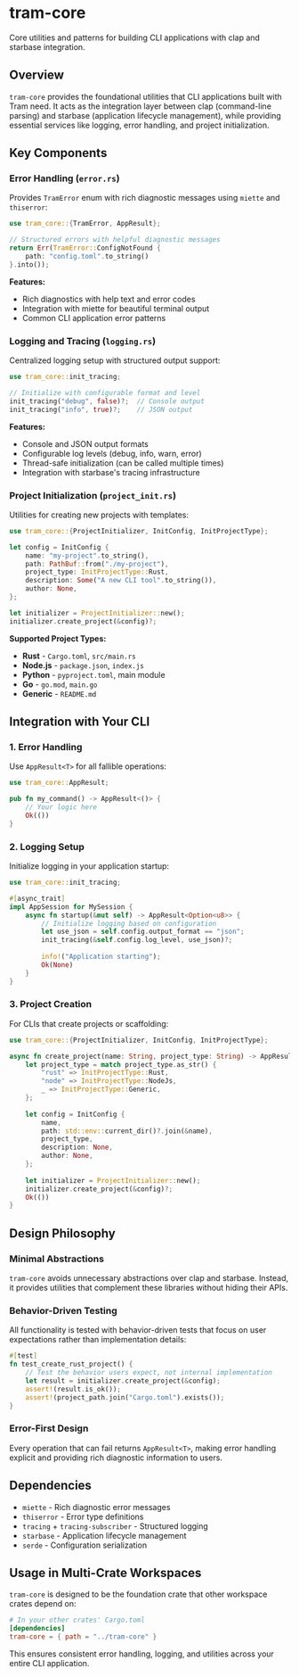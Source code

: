 # tram-core

Core utilities and patterns for building CLI applications with clap and starbase integration.

## Overview

`tram-core` provides the foundational utilities that CLI applications built with Tram need. It acts as the integration layer between clap (command-line parsing) and starbase (application lifecycle management), while providing essential services like logging, error handling, and project initialization.

## Key Components

### Error Handling (`error.rs`)

Provides `TramError` enum with rich diagnostic messages using `miette` and `thiserror`:

```rust
use tram_core::{TramError, AppResult};

// Structured errors with helpful diagnostic messages
return Err(TramError::ConfigNotFound { 
    path: "config.toml".to_string() 
}.into());
```

**Features:**
- Rich diagnostics with help text and error codes
- Integration with miette for beautiful terminal output
- Common CLI application error patterns

### Logging and Tracing (`logging.rs`)

Centralized logging setup with structured output support:

```rust
use tram_core::init_tracing;

// Initialize with configurable format and level
init_tracing("debug", false)?;  // Console output
init_tracing("info", true)?;    // JSON output
```

**Features:**
- Console and JSON output formats
- Configurable log levels (debug, info, warn, error)
- Thread-safe initialization (can be called multiple times)
- Integration with starbase's tracing infrastructure

### Project Initialization (`project_init.rs`)

Utilities for creating new projects with templates:

```rust
use tram_core::{ProjectInitializer, InitConfig, InitProjectType};

let config = InitConfig {
    name: "my-project".to_string(),
    path: PathBuf::from("./my-project"),
    project_type: InitProjectType::Rust,
    description: Some("A new CLI tool".to_string()),
    author: None,
};

let initializer = ProjectInitializer::new();
initializer.create_project(&config)?;
```

**Supported Project Types:**
- **Rust** - `Cargo.toml`, `src/main.rs`
- **Node.js** - `package.json`, `index.js`  
- **Python** - `pyproject.toml`, main module
- **Go** - `go.mod`, `main.go`
- **Generic** - `README.md`

## Integration with Your CLI

### 1. Error Handling

Use `AppResult<T>` for all fallible operations:

```rust
use tram_core::AppResult;

pub fn my_command() -> AppResult<()> {
    // Your logic here
    Ok(())
}
```

### 2. Logging Setup

Initialize logging in your application startup:

```rust
use tram_core::init_tracing;

#[async_trait]
impl AppSession for MySession {
    async fn startup(&mut self) -> AppResult<Option<u8>> {
        // Initialize logging based on configuration
        let use_json = self.config.output_format == "json";
        init_tracing(&self.config.log_level, use_json)?;
        
        info!("Application starting");
        Ok(None)
    }
}
```

### 3. Project Creation

For CLIs that create projects or scaffolding:

```rust
use tram_core::{ProjectInitializer, InitConfig, InitProjectType};

async fn create_project(name: String, project_type: String) -> AppResult<()> {
    let project_type = match project_type.as_str() {
        "rust" => InitProjectType::Rust,
        "node" => InitProjectType::NodeJs,
        _ => InitProjectType::Generic,
    };
    
    let config = InitConfig {
        name,
        path: std::env::current_dir()?.join(&name),
        project_type,
        description: None,
        author: None,
    };
    
    let initializer = ProjectInitializer::new();
    initializer.create_project(&config)?;
    Ok(())
}
```

## Design Philosophy

### Minimal Abstractions

`tram-core` avoids unnecessary abstractions over clap and starbase. Instead, it provides utilities that complement these libraries without hiding their APIs.

### Behavior-Driven Testing

All functionality is tested with behavior-driven tests that focus on user expectations rather than implementation details:

```rust
#[test]
fn test_create_rust_project() {
    // Test the behavior users expect, not internal implementation
    let result = initializer.create_project(&config);
    assert!(result.is_ok());
    assert!(project_path.join("Cargo.toml").exists());
}
```

### Error-First Design

Every operation that can fail returns `AppResult<T>`, making error handling explicit and providing rich diagnostic information to users.

## Dependencies

- `miette` - Rich diagnostic error messages
- `thiserror` - Error type definitions
- `tracing` + `tracing-subscriber` - Structured logging
- `starbase` - Application lifecycle management
- `serde` - Configuration serialization

## Usage in Multi-Crate Workspaces

`tram-core` is designed to be the foundation crate that other workspace crates depend on:

```toml
# In your other crates' Cargo.toml
[dependencies]
tram-core = { path = "../tram-core" }
```

This ensures consistent error handling, logging, and utilities across your entire CLI application.